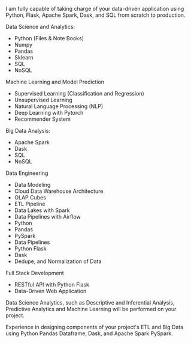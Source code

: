 I am fully capable of taking charge of your data-driven application using Python, Flask, Apache Spark, Dask, and SQL from scratch to production.

Data Science and Analytics:
* Python (Files & Note Books)
* Numpy
* Pandas
* Sklearn
* SQL
* NoSQL

Machine Learning and Model Prediction
* Supervised Learning (Classification and Regression)
* Unsupervised Learning
* Natural Language Processing (NLP)
* Deep Learning with Pytorch
* Recommender System

Big Data Analysis:
* Apache Spark
* Dask
* SQL
* NoSQL

Data Engineering
* Data Modeling
* Cloud Data Warehouse Architecture
* OLAP Cubes
* ETL Pipeline
* Data Lakes with Spark
* Data Pipelines with Airflow
* Python
* Pandas
* PySpark
* Data Pipelines
* Python Flask
* Dask
* Dedupe, and Normalization of Data

Full Stack Development
* RESTful API with Python Flask
* Data-Driven Web Application

Data Science Analytics, such as Descriptive and Inferential Analysis, Predictive Analytics and Machine Learning will be performed on your project.

Experience in designing components of your project's ETL and Big Data using Python Pandas Dataframe, Dask, and Apache Spark PySpark.
